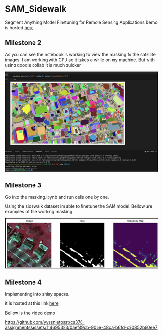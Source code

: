 # SAM_Sidewalk
Segment Anything Model Finetuning for Remote Sensing Applications Demo is hosted [here](https://huggingface.co/spaces/yvesnieto/SAM_Sidewalk)

## Milestone 2

As you can see the notebook is working to view the masking fo the satellite images. I am working with CPU so it takes a while on my machine.
But with using google collab it is much quicker

![Satellite imagery](./milestone2/image.png)

## Milestone 3

Go into the masking.ipynb and run cells one by one.


Using the sidewalk dataset im able to finetune the SAM model. Bellow are examples of the working masking.


![mask](./milestone2/mask.png)
## Milestone 4

Implementing into shiny spaces.

it is hosted at this link [here](https://huggingface.co/spaces/yvesnieto/SAM_Sidewalk)

Bellow is the video demo

https://github.com/yvesnietoast/cs370-assignments/assets/114695383/0aef49cb-90be-48ca-b6fd-c90852b90ee7
